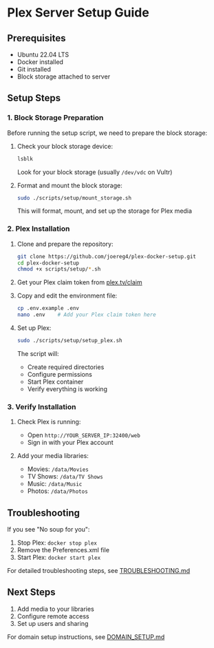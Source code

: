 # Plex Server Setup Guide

## Prerequisites
- Ubuntu 22.04 LTS
- Docker installed
- Git installed
- Block storage attached to server

## Setup Steps

### 1. Block Storage Preparation
Before running the setup script, we need to prepare the block storage:

1. Check your block storage device:
   ```bash
   lsblk
   ```
   Look for your block storage (usually `/dev/vdc` on Vultr)

2. Format and mount the block storage:
   ```bash
   sudo ./scripts/setup/mount_storage.sh
   ```
   This will format, mount, and set up the storage for Plex media

### 2. Plex Installation

1. Clone and prepare the repository:
   ```bash
   git clone https://github.com/joereg4/plex-docker-setup.git
   cd plex-docker-setup
   chmod +x scripts/setup/*.sh
   ```

2. Get your Plex claim token from [plex.tv/claim](https://plex.tv/claim)

3. Copy and edit the environment file:
   ```bash
   cp .env.example .env
   nano .env    # Add your Plex claim token here
   ```

4. Set up Plex:
   ```bash
   sudo ./scripts/setup/setup_plex.sh
   ```
   The script will:
   - Create required directories
   - Configure permissions
   - Start Plex container
   - Verify everything is working

### 3. Verify Installation

1. Check Plex is running:
   - Open `http://YOUR_SERVER_IP:32400/web`
   - Sign in with your Plex account

2. Add your media libraries:
   - Movies: `/data/Movies`
   - TV Shows: `/data/TV Shows`
   - Music: `/data/Music`
   - Photos: `/data/Photos`

## Troubleshooting

If you see "No soup for you":
1. Stop Plex: `docker stop plex`
2. Remove the Preferences.xml file
3. Start Plex: `docker start plex`

For detailed troubleshooting steps, see [TROUBLESHOOTING.md](TROUBLESHOOTING.md)

## Next Steps

1. Add media to your libraries
2. Configure remote access
3. Set up users and sharing

For domain setup instructions, see [DOMAIN_SETUP.md](DOMAIN_SETUP.md)